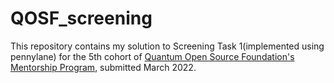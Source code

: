 # QOSF_screening

This repository contains my solution to Screening Task 1(implemented using pennylane) for the 5th cohort of [Quantum Open Source Foundation's Mentorship Program](https://qosf.org/qc_mentorship/), submitted March 2022.
